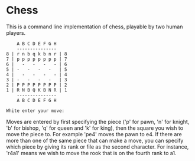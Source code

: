Chess
======

This is a command line implementation of chess, playable by two human players.

        A B C D E F G H
        ---------------
    8 | r n b q k b n r | 8
    7 | p p p p p p p p | 7
    6 |   -   -   -   - | 6
    5 | -   -   -   -   | 5
    4 |   -   -   -   - | 4
    3 | -   -   -   -   | 3
    2 | P P P P P P P P | 2
    1 | R N B Q K B N R | 1
        ---------------
        A B C D E F G H
    
    White enter your move: 

Moves are entered by first specifying the piece ('p' for pawn, 'n' for knight, 'b' for bishop, 'q' for queen and 'k' for king), then the square you wish to move the piece to. For example 'pe4' moves the pawn to e4. If there are more than one of the same piece that can make a move, you can specify which piece by giving its rank or file as the second character. For instance, 'r4a1' means we wish to move the rook that is on the fourth rank to a1.
